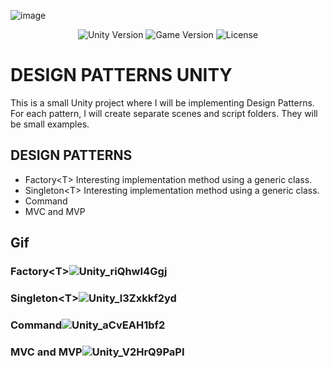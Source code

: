 ![image](https://user-images.githubusercontent.com/76531899/235896540-662e8d38-2356-4c81-9fdf-2f7f6eac7e3b.png)
<p align="center">
    <img src="https://img.shields.io/badge/Engine-2021.3.1f1-blueviolet" alt="Unity Version">
    <img src="https://img.shields.io/badge/Version-0.1-blue" alt="Game Version">
    <img src="https://img.shields.io/badge/License-None-success" alt="License">
</p>

# DESIGN PATTERNS UNITY
This is a small Unity project where I will be implementing Design Patterns. For each pattern, I will create separate scenes and script folders. They will be small examples.

## DESIGN PATTERNS
* Factory\<T\> Interesting implementation method using a generic class.
* Singleton\<T\> Interesting implementation method using a generic class.
* Command
* MVC and MVP

## Gif  
### Factory\<T\>![Unity_riQhwI4Ggj](https://user-images.githubusercontent.com/76531899/236618000-c80a1ac3-efa4-42e3-b023-75928e81d99c.gif)
### Singleton\<T\>![Unity_l3Zxkkf2yd](https://user-images.githubusercontent.com/76531899/236613451-67b43085-e9b6-444f-984c-f179bc3871bf.gif)
### Command![Unity_aCvEAH1bf2](https://user-images.githubusercontent.com/76531899/235894069-391b0f31-4531-4247-b6a4-fb995935afef.gif)
### MVC and MVP![Unity_V2HrQ9PaPI](https://github.com/CreatNatoy/DesignPatternsUnity/assets/76531899/7ba023f2-51e5-4f5c-87ce-795d9406bb5b)
